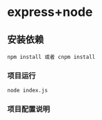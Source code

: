 # express+node

## 安装依赖
```
npm install 或者 cnpm install
```

### 项目运行
```
node index.js
```

### 项目配置说明
```


```